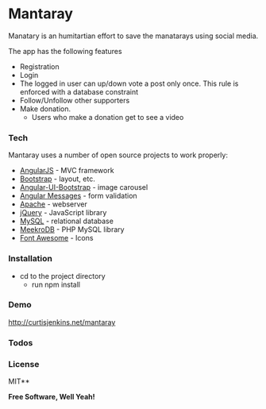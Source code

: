# Mantaray

Manatary is an humitartian effort to save the manatarays using social media.

The app has the following features
* Registration
* Login
* The logged in user can up/down vote a post only once.  This rule is enforced with a database constraint
* Follow/Unfollow other supporters
* Make donation.
  * Users who make a donation get to see a video

### Tech

Mantaray uses a number of open source projects to work properly:

* [AngularJS] - MVC framework
* [Bootstrap] - layout, etc.
* [Angular-UI-Bootstrap] - image carousel
* [Angular Messages] - form validation
* [Apache] - webserver
* [jQuery] - JavaScript library
* [MySQL] - relational database
* [MeekroDB] - PHP MySQL library
* [Font Awesome] - Icons


### Installation
  - cd to the project directory
    * run npm install

### Demo

http://curtisjenkins.net/mantaray

### Todos


### License

MIT**


**Free Software, Well Yeah!**

[//]: # (These are reference links used in the body of this note and get stripped out when the markdown processor does its job. There is no need to format nicely because it shouldn't be seen. Thanks SO - http://stackoverflow.com/questions/4823468/store-comments-in-markdown-syntax)

   [MeekroDB]: <http://meekro.com/>
   [PHP]: <http://www.php.net/>
   [MySQL]: <http://mysql.com>
   [Apache]: <http://apache.org>
   [Bootstrap]: <http://twitter.github.com/bootstrap/>
   [AngularJS]: <http://angularjs.org>
   [jQuery]: <http://jquery.com>
   [Angular-UI-Bootstrap]: <https://angular-ui.github.io/bootstrap/>
   [Angular Messages]: <>
   [Font Awesome]: <http://fontawesome.io>
